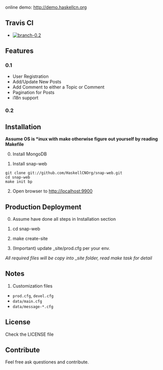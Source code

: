 online demo: <http://demo.haskellcn.org>

## Travis CI

- [![branch-0.2](https://secure.travis-ci.org/HaskellCNOrg/snap-web.png?branch=branch/0.2)](http://travis-ci.org/HaskellCNOrg/snap-web)

## Features
### 0.1
 - User Registration
 - Add/Update New Posts
 - Add Comment to either a Topic or Comment
 - Pagination for Posts
 - i18n support

### 0.2

## Installation

**Assume OS is \*inux with make otherwise figure out yourself by reading Makefile**

0. Install MongoDB
   
1. Install snap-web

  ```
  git clone git://github.com/HaskellCNOrg/snap-web.git
  cd snap-web
  make init bp
  ```

2. Open browser to <http://localhost:9900>

## Production Deployment

0. Assume have done all steps in Installation section

1. cd snap-web

2. make create-site 

3. (Important) update _site/prod.cfg per your env.

*All required files will be copy into _site folder, read make task for detail*

## Notes

1. Customization files
  - `prod.cfg`, `devel.cfg`
  - `data/main.cfg`
  - `data/message-*.cfg`

## License

Check the LICENSE file

## Contribute

Feel free ask questiones and contribute.


